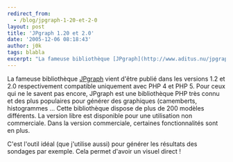 ```yaml
---
redirect_from:
  - /blog/jpgraph-1-20-et-2-0
layout: post
title: 'JPgraph 1.20 et 2.0'
date: '2005-12-06 08:18:43'
author: j0k
tags: blabla
excerpt: "La fameuse bibliothèque [JPgraph](http://www.aditus.nu/jpgraph/) vient d'être publié dans les versions 1.2 et 2.0 respectivement compatible uniquement avec PHP 4 et PHP 5.     \nPour ceux qui ne le savent pas encore, JPgraph est une bibliothèque PHP très connu et des plus populaires pour générer des graphiques (camemberts, histogrammes ... Cette      …"
---
```


La fameuse bibliothèque [JPgraph](http://www.aditus.nu/jpgraph/) vient d'être publié dans les versions 1.2 et 2.0 respectivement compatible uniquement avec PHP 4 et PHP 5.
Pour ceux qui ne le savent pas encore, JPgraph est une bibliothèque PHP très connu et des plus populaires pour générer des graphiques (camemberts, histogrammes ... Cette bibliothèque dispose de plus de 200 modèles différents. La version libre est disponible pour une utilisation non commerciale. Dans la version commerciale, certaines fonctionnalités sont en plus.

C'est l'outil idéal (que j'utilise aussi) pour générer les résultats des sondages par exemple. Cela permet d'avoir un visuel direct !
